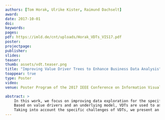 ```yaml
---
authors: [Tom Horak, Ulrike Kister, Raimund Dachselt]
award:
date: 2017-10-01
doi:
keywords:
pages:
pdf: https://imld.de/cnt/uploads/Horak_VDTs_VIS17.pdf
poster:
projectpage:
publisher:
slides:
teaser:
thumb: assets/vdt.teaser.png
title: "Improving Value Driver Trees to Enhance Business Data Analysis"
toappear: true
type: Poster
video:
venue: Poster Program of the 2017 IEEE Conference on Information Visualization (InfoVis)

abstract: >
    In this work, we focus on improving data exploration for the specific multivariate graph application case of value driver trees (VDTs).
    Based on value drivers and an underlying model, VDTs are used to assess business's performance of companies.
    Taking into account the specific challenges of VDTs, we present an improved node representation using embedded visualizations as well as interaction concepts for local semantic zooming and simulations or predictions within these trees.
---
```

